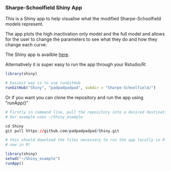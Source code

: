 ### Sharpe-Schoolfield Shiny App

This is a Shiny app to help visualise what the modified Sharpe-Schoolfield models represent.

The app plots the high inactivation only model and the full model and allows for the user to change the parameters to see what they do and how they change each curve.

The Shiny app is availble [here](https://padpadpadpad.shinyapps.io/Sharpe-Schoolfield/).


Alternatively it is super easy to run the app through your Rstudio/R:

```R
library(shiny)

# Easiest way is to use runGitHub
runGitHub("Shiny", "padpadpadpad", subdir = "Sharpe-Schoolfield/")

```

Or if you want you can clone the repository and run the app using "runApp()"

```R
# Firstly in command line, pull the repository into a desired destination using git
# Our example uses ~/Shiny_example

cd Shiny
git pull https://github.com/padpadpadpad/Shiny.git

# this should download the files necessary to run the app locally in R
# now in R!

library(shiny)
setwd("~/Shiny_example")
runApp()
